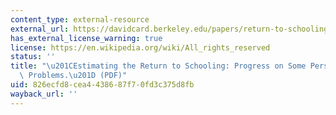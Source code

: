 ```yaml
---
content_type: external-resource
external_url: https://davidcard.berkeley.edu/papers/return-to-schooling.pdf
has_external_license_warning: true
license: https://en.wikipedia.org/wiki/All_rights_reserved
status: ''
title: "\u201CEstimating the Return to Schooling: Progress on Some Persistent Econometric\
  \ Problems.\u201D (PDF)"
uid: 826ecfd8-cea4-4386-87f7-0fd3c375d8fb
wayback_url: ''
---
```

